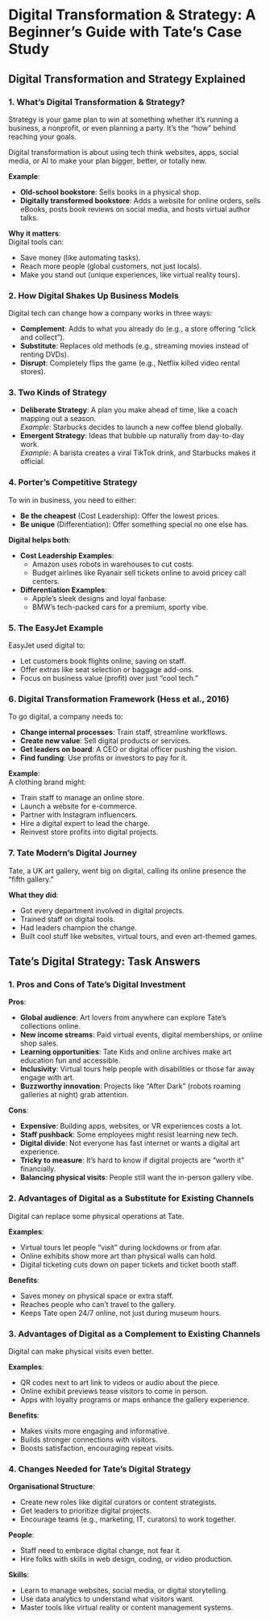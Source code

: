 # Digital Transformation & Strategy: A Beginner’s Guide with Tate’s Case Study

## Digital Transformation and Strategy Explained

### 1. What’s Digital Transformation & Strategy?

Strategy is your game plan to win at something  whether it’s running a business, a nonprofit, or even planning a party. It’s the “how” behind reaching your goals.

Digital transformation is about using tech  think websites, apps, social media, or AI  to make your plan bigger, better, or totally new.

**Example**:  
- **Old-school bookstore**: Sells books in a physical shop.  
- **Digitally transformed bookstore**: Adds a website for online orders, sells eBooks, posts book reviews on social media, and hosts virtual author talks.

**Why it matters**:  
Digital tools can:  
- Save money (like automating tasks).  
- Reach more people (global customers, not just locals).  
- Make you stand out (unique experiences, like virtual reality tours).

### 2. How Digital Shakes Up Business Models

Digital tech can change how a company works in three ways:  
- **Complement**: Adds to what you already do (e.g., a store offering “click and collect”).  
- **Substitute**: Replaces old methods (e.g., streaming movies instead of renting DVDs).  
- **Disrupt**: Completely flips the game (e.g., Netflix killed video rental stores).

### 3. Two Kinds of Strategy

- **Deliberate Strategy**: A plan you make ahead of time, like a coach mapping out a season.  
  *Example*: Starbucks decides to launch a new coffee blend globally.  
- **Emergent Strategy**: Ideas that bubble up naturally from day-to-day work.  
  *Example*: A barista creates a viral TikTok drink, and Starbucks makes it official.

### 4. Porter’s Competitive Strategy

To win in business, you need to either:  
- **Be the cheapest** (Cost Leadership): Offer the lowest prices.  
- **Be unique** (Differentiation): Offer something special no one else has.

**Digital helps both**:  
- **Cost Leadership Examples**:  
  - Amazon uses robots in warehouses to cut costs.  
  - Budget airlines like Ryanair sell tickets online to avoid pricey call centers.  
- **Differentiation Examples**:  
  - Apple’s sleek designs and loyal fanbase.  
  - BMW’s tech-packed cars for a premium, sporty vibe.

### 5. The EasyJet Example

EasyJet used digital to:  
- Let customers book flights online, saving on staff.  
- Offer extras like seat selection or baggage add-ons.  
- Focus on business value (profit) over just “cool tech.”

### 6. Digital Transformation Framework (Hess et al., 2016)

To go digital, a company needs to:  
- **Change internal processes**: Train staff, streamline workflows.  
- **Create new value**: Sell digital products or services.  
- **Get leaders on board**: A CEO or digital officer pushing the vision.  
- **Find funding**: Use profits or investors to pay for it.

**Example**:  
A clothing brand might:  
- Train staff to manage an online store.  
- Launch a website for e-commerce.  
- Partner with Instagram influencers.  
- Hire a digital expert to lead the charge.  
- Reinvest store profits into digital projects.

### 7. Tate Modern’s Digital Journey

Tate, a UK art gallery, went big on digital, calling its online presence the “fifth gallery.”  

**What they did**:  
- Got every department involved in digital projects.  
- Trained staff on digital tools.  
- Had leaders champion the change.  
- Built cool stuff like websites, virtual tours, and even art-themed games.

## Tate’s Digital Strategy: Task Answers

### 1. Pros and Cons of Tate’s Digital Investment

**Pros**:  
- **Global audience**: Art lovers from anywhere can explore Tate’s collections online.  
- **New income streams**: Paid virtual events, digital memberships, or online shop sales.  
- **Learning opportunities**: Tate Kids and online archives make art education fun and accessible.  
- **Inclusivity**: Virtual tours help people with disabilities or those far away engage with art.  
- **Buzzworthy innovation**: Projects like “After Dark” (robots roaming galleries at night) grab attention.

**Cons**:  
- **Expensive**: Building apps, websites, or VR experiences costs a lot.  
- **Staff pushback**: Some employees might resist learning new tech.  
- **Digital divide**: Not everyone has fast internet or wants a digital art experience.  
- **Tricky to measure**: It’s hard to know if digital projects are “worth it” financially.  
- **Balancing physical visits**: People still want the in-person gallery vibe.

### 2. Advantages of Digital as a Substitute for Existing Channels

Digital can replace some physical operations at Tate.  

**Examples**:  
- Virtual tours let people “visit” during lockdowns or from afar.  
- Online exhibits show more art than physical walls can hold.  
- Digital ticketing cuts down on paper tickets and ticket booth staff.

**Benefits**:  
- Saves money on physical space or extra staff.  
- Reaches people who can’t travel to the gallery.  
- Keeps Tate open 24/7 online, not just during museum hours.

### 3. Advantages of Digital as a Complement to Existing Channels

Digital can make physical visits even better.  

**Examples**:  
- QR codes next to art link to videos or audio about the piece.  
- Online exhibit previews tease visitors to come in person.  
- Apps with loyalty programs or maps enhance the gallery experience.

**Benefits**:  
- Makes visits more engaging and informative.  
- Builds stronger connections with visitors.  
- Boosts satisfaction, encouraging repeat visits.

### 4. Changes Needed for Tate’s Digital Strategy

**Organisational Structure**:  
- Create new roles like digital curators or content strategists.  
- Get leaders to prioritize digital projects.  
- Encourage teams (e.g., marketing, IT, curators) to work together.

**People**:  
- Staff need to embrace digital change, not fear it.  
- Hire folks with skills in web design, coding, or video production.

**Skills**:  
- Learn to manage websites, social media, or digital storytelling.  
- Use data analytics to understand what visitors want.  
- Master tools like virtual reality or content management systems.


